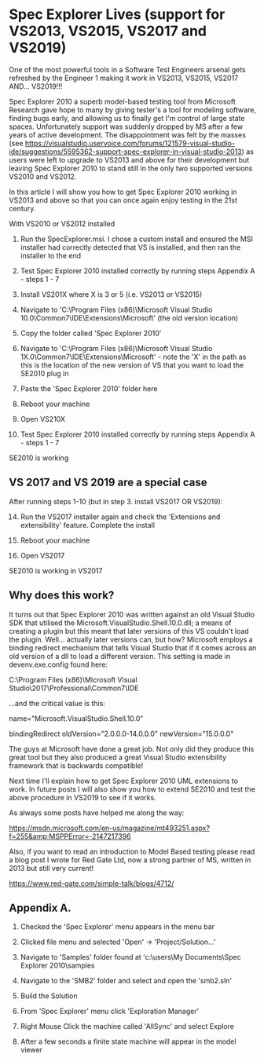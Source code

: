 # Spec Explorer Lives (support for VS2013, VS2015, VS2017 and VS2019)

One of the most powerful tools in a Software Test Engineers arsenal gets refreshed by the Engineer 1 making it work in VS2013, VS2015, VS2017 AND... VS2019!!!


Spec Explorer 2010 a superb model-based testing tool from Microsoft Research gave hope to many by giving tester's a tool for modeling software, finding bugs early, and allowing us to finally get I'm control of large state spaces. Unfortunately support was suddenly dropped by MS after a few years of active development. The disappointment was felt by the masses (see https://visualstudio.uservoice.com/forums/121579-visual-studio-ide/suggestions/5595362-support-spec-explorer-in-visual-studio-2013) as users were left to upgrade to VS2013 and above for their development but leaving Spec Explorer 2010 to stand still in the only two supported versions VS2010 and VS2012.

In this article I will show you how to get Spec Explorer 2010 working in VS2013 and above so that you can once again enjoy testing in the 21st century.

With VS2010 or VS2012 installed

1. Run the SpecExplorer.msi. I chose a custom install and ensured the MSI installer had correctly detected that VS is installed, and then ran the installer to the end

2. Test Spec Explorer 2010 installed correctly by running steps Appendix A - steps 1 - 7

3. Install VS201X where X is 3 or 5 (i.e. VS2013 or VS2015)

4. Navigate to 'C:\Program Files (x86)\Microsoft Visual Studio 10.0\Common7\IDE\Extensions\Microsoft' (the old version location)

5. Copy the folder called 'Spec Explorer 2010'

6. Navigate to 'C:\Program Files (x86)\Microsoft Visual Studio 1X.0\Common7\IDE\Extensions\Microsoft' - note the 'X' in the path as this is the location of the new version of VS that you want to load the SE2010 plug in

7. Paste the 'Spec Explorer 2010' folder here

8. Reboot your machine

9. Open VS210X

10. Test Spec Explorer 2010 installed correctly by running steps Appendix A - steps 1 - 7

SE2010 is working

## VS 2017 and VS 2019 are a special case

After running steps 1-10 (but in step 3. install VS2017 OR VS2019):

14. Run the VS2017 installer again and check the 'Extensions and extensibility' feature. Complete the install

15. Reboot your machine

16. Open VS2017

SE2010 is working in VS2017

## Why does this work?

It turns out that Spec Explorer 2010 was written against an old Visual Studio SDK that utilised the Microsoft.VisualStudio.Shell.10.0.dll; a means of creating a plugin but this meant that later versions of this VS couldn't load the plugin. Well... actually later versions can, but how? Microsoft employs a binding redirect mechanism that tells Visual Studio that if it comes across an old version of a dll to load a different version. This setting is made in devenv.exe.config found here:

C:\Program Files (x86)\Microsoft Visual Studio\2017\Professional\Common7\IDE

...and the critical value is this:

name="Microsoft.VisualStudio.Shell.10.0"

bindingRedirect oldVersion="2.0.0.0-14.0.0.0" newVersion="15.0.0.0"

The guys at Microsoft have done a great job. Not only did they produce this great tool but they also produced a great Visual Studio extensibility framework that is backwards compatible!

Next time I'll explain how to get Spec Explorer 2010 UML extensions to work. In future posts I will also show you how to extend SE2010 and test the above procedure in VS2019 to see if it works.

As always some posts have helped me along the way:

https://msdn.microsoft.com/en-us/magazine/mt493251.aspx?f=255&amp;MSPPError=-2147217396

Also, if you want to read an introduction to Model Based testing please read a blog post I wrote for Red Gate Ltd, now a strong partner of MS, written in 2013 but still very current!

https://www.red-gate.com/simple-talk/blogs/4712/

## Appendix A.

1. Checked the 'Spec Explorer' menu appears in the menu bar

2. Clicked file menu and selected 'Open' -&gt;  'Project/Solution...'

3. Navigate to 'Samples' folder found at 'c:\users\\My Documents\Spec Explorer 2010\samples

4. Navigate to the 'SMB2' folder and select and open the 'smb2.sln'

5. Build the Solution

6. From 'Spec Explorer' menu click 'Exploration Manager'

7. Right Mouse Click the machine called 'AllSync' and select Explore

8. After a few seconds a finite state machine will appear in the model viewer
